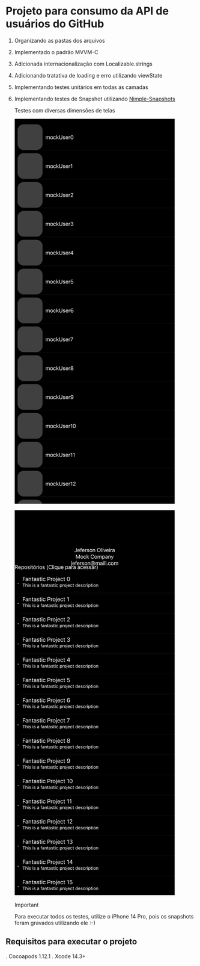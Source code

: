 # Projeto para consumo da API de usuários do GitHub


1. Organizando as pastas dos arquivos 
2. Implementado o padrão MVVM-C 
3. Adicionada internacionalização com Localizable.strings 
4. Adicionando tratativa de loading e erro utilizando viewState
5. Implementando testes unitários em todas as camadas 
6. Implementando testes de Snapshot utilizando [Nimple-Snapshots](https://github.com/ashfurrow/Nimble-Snapshots)

    Testes com diversas dimensões de telas

    ![Snapshot gerado para teste da lista de usuários](./MVVMGithub/MVVMGithubTests/ReferenceImages/GithubUsersListViewControllerTests/GithubUsersListViewControllerTests_testViewWithCorrectState_LargeSize@3x.png)

    ![Snapshot gerado para teste dos detalhes dos usuários](./MVVMGithub/MVVMGithubTests/ReferenceImages/UserDetailViewControllerTests/UserDetailViewControllerTests_testViewWithCorrectState_LargeSize@3x.png)


    > [!IMPORTANT]
    > Para executar todos os testes, utilize o iPhone 14 Pro, pois os snapshots foram gravados utilizando ele :-)


## Requisitos para executar o projeto 

. Cocoapods 1.12.1
. Xcode 14.3+

